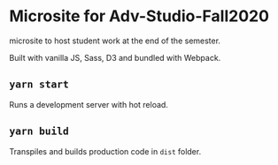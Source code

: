 # Microsite for Adv-Studio-Fall2020
microsite to host student work at the end of the semester.

Built with vanilla JS, Sass, D3 and bundled with Webpack.

## `yarn start`

Runs a development server with hot reload.

## `yarn build`

Transpiles and builds production code in `dist` folder.

